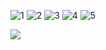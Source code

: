 ![1](https://user-images.githubusercontent.com/56605853/146384634-94e777f3-8f8f-485d-95c6-e07377def5af.jpeg)
![2](https://user-images.githubusercontent.com/56605853/146384653-5f857059-d229-4a47-94c2-bb8281096eea.jpeg)
![3](https://user-images.githubusercontent.com/56605853/146384667-04eb8532-d722-4d68-98a8-c326a939a06e.jpeg)
![4](https://user-images.githubusercontent.com/56605853/146384681-89fc771c-c46a-4287-aee1-ddda71258807.jpeg)
![5](https://user-images.githubusercontent.com/56605853/146384695-48e18f75-1cff-4283-8350-465072641906.jpeg)

<!-- ![Test Image 4](https://user-images.githubusercontent.com/56605853/146384695-48e18f75-1cff-4283-8350-465072641906.jpeg) -->
<img width=“700” src=“https://user-images.githubusercontent.com/56605853/146384695-48e18f75-1cff-4283-8350-465072641906.jpeg”>
